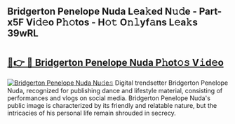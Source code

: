 ## Bridgerton Penelope Nuda L𝚎a𝚔ed N𝚞𝚍e - Part-x5F Vi𝚍𝚎o P𝚑𝚘tos - H𝚘𝚝 O𝚗𝚕yf𝚊ns L𝚎a𝚔s 39wRL

# <h2><a href="http://kff6bt4.oniu.top/?m=Bridgerton+Penelope+Nuda">🔗👉 🔴 Bridgerton Penelope Nuda P𝚑ot𝚘𝚜 V𝚒d𝚎o</a></h2>

[![Bridgerton Penelope Nuda Nu𝚍e𝚜](https://i.imgur.com/0qMVB7G.gif)](http://kff6bt4.oniu.top/?m=Bridgerton+Penelope+Nuda)
Digital trendsetter Bridgerton Penelope Nuda, recognized for publishing dance and lifestyle material, consisting of performances and vlogs on social media. Bridgerton Penelope Nuda's public image is characterized by its friendly and relatable nature, but the intricacies of his personal life remain shrouded in secrecy.  
